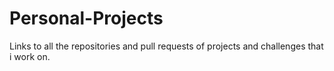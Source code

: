 # Personal-Projects
Links to all the repositories and pull requests of projects and challenges that i work on.
